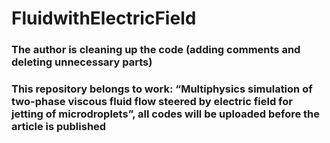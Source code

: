 # FluidwithElectricField
### The author is cleaning up the code (adding comments and deleting unnecessary parts)
### This repository belongs to work: “Multiphysics simulation of two-phase viscous fluid flow steered by electric field for jetting of microdroplets”, all codes will be uploaded before the article is published
